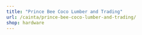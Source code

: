 ```yaml
---
title: "Prince Bee Coco Lumber and Trading"
url: /cainta/prince-bee-coco-lumber-and-trading/
shop: hardware
---
```

